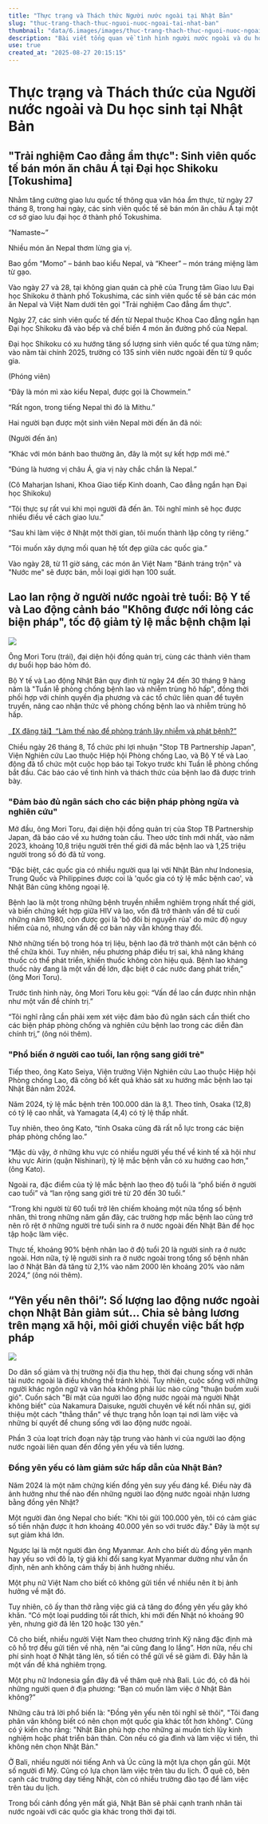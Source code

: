 ```yaml
---
title: "Thực trạng và Thách thức Người nước ngoài tại Nhật Bản"
slug: "thuc-trang-thach-thuc-nguoi-nuoc-ngoai-tai-nhat-ban"
thumbnail: "data/6.images/images/thuc-trang-thach-thuc-nguoi-nuoc-ngoai-tai-nhat-ban.webp"
description: "Bài viết tổng quan về tình hình người nước ngoài và du học sinh tại Nhật Bản, bao gồm các hoạt động giao lưu văn hóa, cảnh báo về dịch bệnh lao và tác động của đồng yên yếu lên người lao động nước ngoài."
use: true
created_at: "2025-08-27 20:15:15"
---
```


# Thực trạng và Thách thức của Người nước ngoài và Du học sinh tại Nhật Bản

## "Trải nghiệm Cao đẳng ẩm thực": Sinh viên quốc tế bán món ăn châu Á tại Đại học Shikoku [Tokushima]

Nhằm tăng cường giao lưu quốc tế thông qua văn hóa ẩm thực, từ ngày 27 tháng 8, trong hai ngày, các sinh viên quốc tế sẽ bán món ăn châu Á tại một cơ sở giao lưu đại học ở thành phố Tokushima.

“Namaste~”

Nhiều món ăn Nepal thơm lừng gia vị.

Bao gồm “Momo” – bánh bao kiểu Nepal, và “Kheer” – món tráng miệng làm từ gạo.

Vào ngày 27 và 28, tại không gian quán cà phê của Trung tâm Giao lưu Đại học Shikoku ở thành phố Tokushima, các sinh viên quốc tế sẽ bán các món ăn Nepal và Việt Nam dưới tên gọi "Trải nghiệm Cao đẳng ẩm thực".

Ngày 27, các sinh viên quốc tế đến từ Nepal thuộc Khoa Cao đẳng ngắn hạn Đại học Shikoku đã vào bếp và chế biến 4 món ăn đường phố của Nepal.

Đại học Shikoku có xu hướng tăng số lượng sinh viên quốc tế qua từng năm; vào năm tài chính 2025, trường có 135 sinh viên nước ngoài đến từ 9 quốc gia.

(Phóng viên)

“Đây là món mì xào kiểu Nepal, được gọi là Chowmein.”

“Rất ngon, trong tiếng Nepal thì đó là Mithu.”

Hai người bạn được một sinh viên Nepal mời đến ăn đã nói:

(Người đến ăn)

“Khác với món bánh bao thường ăn, đây là một sự kết hợp mới mẻ.”

“Đúng là hương vị châu Á, gia vị này chắc chắn là Nepal.”

(Cô Maharjan Ishani, Khoa Giao tiếp Kinh doanh, Cao đẳng ngắn hạn Đại học Shikoku)

“Tôi thực sự rất vui khi mọi người đã đến ăn. Tôi nghĩ mình sẽ học được nhiều điều về cách giao lưu.”

“Sau khi làm việc ở Nhật một thời gian, tôi muốn thành lập công ty riêng.”

“Tôi muốn xây dựng mối quan hệ tốt đẹp giữa các quốc gia.”

Vào ngày 28, từ 11 giờ sáng, các món ăn Việt Nam "Bánh tráng trộn" và "Nước me" sẽ được bán, mỗi loại giới hạn 100 suất.

## Lao lan rộng ở người nước ngoài trẻ tuổi: Bộ Y tế và Lao động cảnh báo "Không được nới lỏng các biện pháp", tốc độ giảm tỷ lệ mắc bệnh chậm lại

![](/images/20250827-00010003-bengojp-000-1-view.webp)

Ông Mori Toru (trái), đại diện hội đồng quản trị, cùng các thành viên tham dự buổi họp báo hôm đó.

Bộ Y tế và Lao động Nhật Bản quy định từ ngày 24 đến 30 tháng 9 hàng năm là "Tuần lễ phòng chống bệnh lao và nhiễm trùng hô hấp", đồng thời phối hợp với chính quyền địa phương và các tổ chức liên quan để tuyên truyền, nâng cao nhận thức về phòng chống bệnh lao và nhiễm trùng hô hấp.

[【X đăng tải】“Làm thế nào để phòng tránh lây nhiễm và phát bệnh?”](https://www.ben54.jp/news/2609/embed)

Chiều ngày 26 tháng 8, Tổ chức phi lợi nhuận "Stop TB Partnership Japan", Viện Nghiên cứu Lao thuộc Hiệp hội Phòng chống Lao, và Bộ Y tế và Lao động đã tổ chức một cuộc họp báo tại Tokyo trước khi Tuần lễ phòng chống bắt đầu. Các báo cáo về tình hình và thách thức của bệnh lao đã được trình bày.

### "Đảm bảo đủ ngân sách cho các biện pháp phòng ngừa và nghiên cứu"

Mở đầu, ông Mori Toru, đại diện hội đồng quản trị của Stop TB Partnership Japan, đã báo cáo về xu hướng toàn cầu. Theo ước tính mới nhất, vào năm 2023, khoảng 10,8 triệu người trên thế giới đã mắc bệnh lao và 1,25 triệu người trong số đó đã tử vong.

“Đặc biệt, các quốc gia có nhiều người qua lại với Nhật Bản như Indonesia, Trung Quốc và Philippines được coi là 'quốc gia có tỷ lệ mắc bệnh cao', và Nhật Bản cũng không ngoại lệ.

Bệnh lao là một trong những bệnh truyền nhiễm nghiêm trọng nhất thế giới, và biến chứng kết hợp giữa HIV và lao, vốn đã trở thành vấn đề từ cuối những năm 1980, còn được gọi là 'bộ đôi bị nguyền rủa' do mức độ nguy hiểm của nó, nhưng vấn đề cơ bản này vẫn không thay đổi.

Nhờ những tiến bộ trong hóa trị liệu, bệnh lao đã trở thành một căn bệnh có thể chữa khỏi. Tuy nhiên, nếu phương pháp điều trị sai, khả năng kháng thuốc có thể phát triển, khiến thuốc không còn hiệu quả. Bệnh lao kháng thuốc này đang là một vấn đề lớn, đặc biệt ở các nước đang phát triển,” (ông Mori Toru).

Trước tình hình này, ông Mori Toru kêu gọi: “Vấn đề lao cần được nhìn nhận như một vấn đề chính trị.”

“Tôi nghĩ rằng cần phải xem xét việc đảm bảo đủ ngân sách cần thiết cho các biện pháp phòng chống và nghiên cứu bệnh lao trong các diễn đàn chính trị,” (ông nói thêm).

### "Phổ biến ở người cao tuổi, lan rộng sang giới trẻ"

Tiếp theo, ông Kato Seiya, Viện trưởng Viện Nghiên cứu Lao thuộc Hiệp hội Phòng chống Lao, đã công bố kết quả khảo sát xu hướng mắc bệnh lao tại Nhật Bản năm 2024.

Năm 2024, tỷ lệ mắc bệnh trên 100.000 dân là 8,1. Theo tỉnh, Osaka (12,8) có tỷ lệ cao nhất, và Yamagata (4,4) có tỷ lệ thấp nhất.

Tuy nhiên, theo ông Kato, “tỉnh Osaka cũng đã rất nỗ lực trong các biện pháp phòng chống lao.”

“Mặc dù vậy, ở những khu vực có nhiều người yếu thế về kinh tế xã hội như khu vực Airin (quận Nishinari), tỷ lệ mắc bệnh vẫn có xu hướng cao hơn,” (ông Kato).

Ngoài ra, đặc điểm của tỷ lệ mắc bệnh lao theo độ tuổi là “phổ biến ở người cao tuổi” và “lan rộng sang giới trẻ từ 20 đến 30 tuổi.”

“Trong khi người từ 60 tuổi trở lên chiếm khoảng một nửa tổng số bệnh nhân, thì trong những năm gần đây, các trường hợp mắc bệnh lao cũng trở nên rõ rệt ở những người trẻ tuổi sinh ra ở nước ngoài đến Nhật Bản để học tập hoặc làm việc.

Thực tế, khoảng 90% bệnh nhân lao ở độ tuổi 20 là người sinh ra ở nước ngoài. Hơn nữa, tỷ lệ người sinh ra ở nước ngoài trong tổng số bệnh nhân lao ở Nhật Bản đã tăng từ 2,1% vào năm 2000 lên khoảng 20% vào năm 2024,” (ông nói thêm).

## “Yên yếu nên thôi”: Số lượng lao động nước ngoài chọn Nhật Bản giảm sút… Chia sẻ bảng lương trên mạng xã hội, môi giới chuyển việc bất hợp pháp

![](/images/20250827-00000001-courrier-000-1-view.webp)

Do dân số giảm và thị trường nội địa thu hẹp, thời đại chung sống với nhân tài nước ngoài là điều không thể tránh khỏi. Tuy nhiên, cuộc sống với những người khác ngôn ngữ và văn hóa không phải lúc nào cũng "thuận buồm xuôi gió". Cuốn sách "Bí mật của người lao động nước ngoài mà người Nhật không biết" của Nakamura Daisuke, người chuyên về kết nối nhân sự, giới thiệu một cách "thẳng thắn" về thực trạng hỗn loạn tại nơi làm việc và những bí quyết để chung sống với lao động nước ngoài.

Phần 3 của loạt trích đoạn này tập trung vào hành vi của người lao động nước ngoài liên quan đến đồng yên yếu và tiền lương.

### Đồng yên yếu có làm giảm sức hấp dẫn của Nhật Bản?

Năm 2024 là một năm chứng kiến đồng yên suy yếu đáng kể. Điều này đã ảnh hưởng như thế nào đến những người lao động nước ngoài nhận lương bằng đồng yên Nhật?

Một người đàn ông Nepal cho biết: "Khi tôi gửi 100.000 yên, tôi có cảm giác số tiền nhận được ít hơn khoảng 40.000 yên so với trước đây." Đây là một sự sụt giảm khá lớn.

Ngược lại là một người đàn ông Myanmar. Anh cho biết dù đồng yên mạnh hay yếu so với đô la, tỷ giá khi đổi sang kyat Myanmar dường như vẫn ổn định, nên anh không cảm thấy bị ảnh hưởng nhiều.

Một phụ nữ Việt Nam cho biết cô không gửi tiền về nhiều nên ít bị ảnh hưởng về mặt đó.

Tuy nhiên, cô ấy than thở rằng việc giá cả tăng do đồng yên yếu gây khó khăn. “Có một loại pudding tôi rất thích, khi mới đến Nhật nó khoảng 90 yên, nhưng giờ đã lên 120 hoặc 130 yên.”

Cô cho biết, nhiều người Việt Nam theo chương trình Kỹ năng đặc định mà cô hỗ trợ đều gửi tiền về nhà, nên “ai cũng đang lo lắng”. Hơn nữa, nếu chi phí sinh hoạt ở Nhật tăng lên, số tiền có thể gửi về sẽ giảm đi. Đây hẳn là một vấn đề khá nghiêm trọng.

Một phụ nữ Indonesia gần đây đã về thăm quê nhà Bali. Lúc đó, cô đã hỏi những người quen ở địa phương: “Bạn có muốn làm việc ở Nhật Bản không?”

Những câu trả lời phổ biến là: "Đồng yên yếu nên tôi nghĩ sẽ thôi", "Tôi đang phân vân không biết có nên chọn một quốc gia khác tốt hơn không". Cũng có ý kiến cho rằng: "Nhật Bản phù hợp cho những ai muốn tích lũy kinh nghiệm hoặc phát triển bản thân. Còn nếu có gia đình và làm việc vì tiền, thì không nên chọn Nhật Bản."

Ở Bali, nhiều người nói tiếng Anh và Úc cũng là một lựa chọn gần gũi. Một số người đi Mỹ. Cũng có lựa chọn làm việc trên tàu du lịch. Ở quê cô, bên cạnh các trường dạy tiếng Nhật, còn có nhiều trường đào tạo để làm việc trên tàu du lịch.

Trong bối cảnh đồng yên mất giá, Nhật Bản sẽ phải cạnh tranh nhân tài nước ngoài với các quốc gia khác trong thời đại tới.
